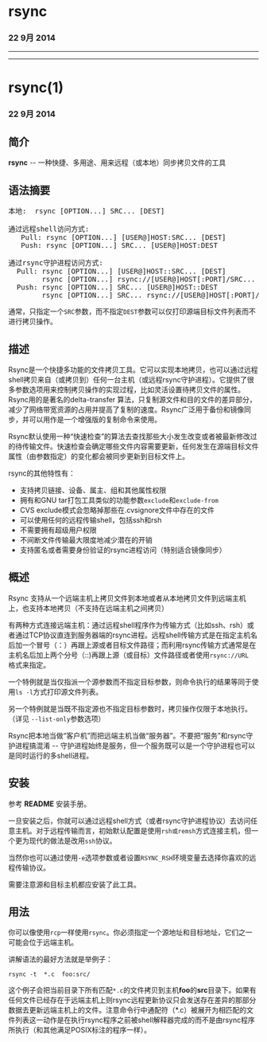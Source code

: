 # rsync #

### 22 9月 2014 ###

-------------------
-------------------

# rsync(1) #

### 22 9月 2014 ###

## 简介 ##
**rsync** --  一种快捷、多用途、用来远程（或本地）同步拷贝文件的工具
## 语法摘要 ##
<pre>
本地:  rsync [OPTION...] SRC... [DEST]

通过远程shell访问方式:  
   Pull: rsync [OPTION...] [USER@]HOST:SRC... [DEST]  
   Push: rsync [OPTION...] SRC... [USER@]HOST:DEST

通过rsync守护进程访问方式:  
  Pull: rsync [OPTION...] [USER@]HOST::SRC... [DEST]
        rsync [OPTION...] rsync://[USER@]HOST[:PORT]/SRC... [DEST]
  Push: rsync [OPTION...] SRC... [USER@]HOST::DEST
        rsync [OPTION...] SRC... rsync://[USER@]HOST[:PORT]/DEST
</pre>
通常，只指定一个`SRC`参数，而不指定`DEST`参数可以仅打印源端目标文件列表而不进行拷贝操作。
## 描述 ##
Rsync是一个快捷多功能的文件拷贝工具。它可以实现本地拷贝，也可以通过远程shell拷贝来自（或拷贝到）任何一台主机（或远程rsync守护进程）。它提供了很多参数选项用来控制拷贝操作的实现过程，比如灵活设置待拷贝文件的属性。Rsync用的是著名的delta-transfer 算法，只复制源文件和目的文件的差异部分，减少了网络带宽资源的占用并提高了复制的速度。Rsync广泛用于备份和镜像同步，并可以用作是一个增强版的复制命令来使用。
  
Rsync默认使用一种“快速检查”的算法去查找那些大小发生改变或者被最新修改过的待传输文件。快速检查会确定哪些文件内容需要更新，任何发生在源端目标文件属性（由参数指定）的变化都会被同步更新到目标文件上。

rsync的其他特性有：  

* 支持拷贝链接、设备、属主、组和其他属性权限
* 拥有和GNU tar打包工具类似的功能参数`exclude`和`exclude-from`
* CVS exclude模式会忽略掉那些在.cvsignore文件中存在的文件
* 可以使用任何的远程传输shell，包括ssh和rsh
* 不需要拥有超级用户权限
* 不间断文件传输最大限度地减少潜在的开销
* 支持匿名或者需要身份验证的rsync进程访问（特别适合镜像同步）

## 概述 ##
Rsync 支持从一个远端主机上拷贝文件到本地或者从本地拷贝文件到远端主机上，也支持本地拷贝（不支持在远端主机之间拷贝）  

有两种方式连接远端主机：通过远程shell程序作为传输方式（比如ssh、rsh）或者通过TCP协议直连到服务器端的rsync进程。远程shell传输方式是在指定主机名后加一个冒号（：）再跟上源或者目标文件路径；而利用rsync传输方式通常是在主机名后加上两个分号（::)再跟上源（或目标）文件路径或者使用`rsync://URL `格式来指定。

一个特例就是当仅指派一个源参数而不指定目标参数，则命令执行的结果等同于使用`ls -l`方式打印源文件列表。

另一个特例就是当既不指定源也不指定目标参数时，拷贝操作仅限于本地执行。（详见 `--list-only`参数选项）

Rsync把本地当做“客户机”而把远端主机当做“服务器”。不要把“服务”和rsync守护进程搞混淆 -- 守护进程始终是服务，但一个服务既可以是一个守护进程也可以是同时运行的多shell进程。

## 安装 ##
参考 **README** 安装手册。

一旦安装之后，你就可以通过远程shell方式（或者rsync守护进程协议）去访问任意主机。对于远程传输而言，初始默认配置是使用`rsh或remsh`方式连接主机，但一个更为现代的做法是改用`ssh`协议。

当然你也可以通过使用`-e`选项参数或者设置`RSYNC_RSH`环境变量去选择你喜欢的远程传输协议。

需要注意源和目标主机都应安装了此工具。

## 用法 ##
你可以像使用`rcp`一样使用`rsync`。你必须指定一个源地址和目标地址，它们之一可能会位于远端主机。

讲解语法的最好方法就是举例子：  

	rsync -t  *.c  foo:src/  
这个例子会把当前目录下所有匹配`*.c`的文件拷贝到主机**foo**的**src**目录下。如果有任何文件已经存在于远端主机上则rsync远程更新协议只会发送存在差异的那部分数据去更新远端主机上的文件。注意命令行中通配符（*.c）被展开为相匹配的文件列表这一动作是在执行rsync程序之前被shell解释器完成的而不是由rsync程序所执行（和其他满足POSIX标注的程序一样）。
